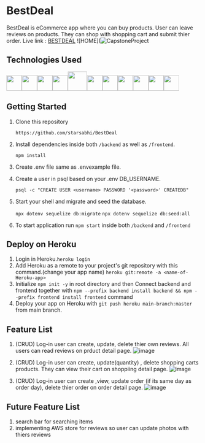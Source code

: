 # BestDeal

BestDeal is eCommerce app where you can buy products. User can leave reviews on products. They can shop with shopping cart and submit thier order.
Live link : [BESTDEAL](https://bestdeal-zone.herokuapp.com/)
![HOME](![CapstoneProject](https://user-images.githubusercontent.com/95883222/179445330-62946e4d-e6f4-49af-990e-eb0bc575684a.gif)






## Technologies Used
<img src="https://camo.githubusercontent.com/27d0b117da00485c56d69aef0fa310a3f8a07abecc8aa15fa38c8b78526c60ac/68747470733a2f2f63646e2e6a7364656c6976722e6e65742f67682f64657669636f6e732f64657669636f6e2f69636f6e732f72656163742f72656163742d6f726967696e616c2e737667" height=40/><img src="https://raw.githubusercontent.com/reduxjs/redux/master/logo/logo.png" height=40/><img  src="https://cdn.jsdelivr.net/gh/devicons/devicon/icons/javascript/javascript-original.svg"  height=40/><img src="https://cdn.jsdelivr.net/gh/devicons/devicon/icons/nodejs/nodejs-plain-wordmark.svg" height=40/><img src="https://cdn.jsdelivr.net/gh/devicons/devicon/icons/express/express-original-wordmark.svg" height=50/><img  src="https://cdn.jsdelivr.net/gh/devicons/devicon/icons/postgresql/postgresql-original.svg"  height=40/><img  src="https://cdn.jsdelivr.net/gh/devicons/devicon/icons/sequelize/sequelize-original.svg"  height=40/><img  src="https://cdn.jsdelivr.net/gh/devicons/devicon/icons/css3/css3-original.svg"  height=40/><img  src="https://cdn.jsdelivr.net/gh/devicons/devicon/icons/html5/html5-original.svg"  height=40/><img  src="https://cdn.jsdelivr.net/gh/devicons/devicon/icons/git/git-original.svg"  height=40/><img  src="https://cdn.jsdelivr.net/gh/devicons/devicon/icons/vscode/vscode-original.svg"  height=40/>

## Getting Started
1. Clone this repository

   `https://github.com/starsabhi/BestDeal`

2. Install dependencies inside both `/backend` as well as `/frontend`.

   `npm install`

3. Create .env file same as .envexample file.
4. Create a user in psql based on your .env DB_USERNAME.
  
    `psql -c "CREATE USER <username> PASSWORD '<password>' CREATEDB"`

5. Start your shell and migrate and seed the database.   

    `npx dotenv sequelize db:migrate`
    `npx dotenv sequelize db:seed:all`
6. To start application run `npm start` inside both `/backend` and `/frontend`   


## Deploy on Heroku
1. Login in Heroku.`heroku login` 
2. Add Heroku as a remote to your project's git repository with this command.(change your app name)
   `heroku git:remote -a <name-of-Heroku-app>`
3. Initialize `npm init -y` in root directory and then Connect backend and frontend together with `npm --prefix backend install backend && npm --prefix frontend install frontend` command   
4. Deploy your app on Heroku with `git push heroku main-branch:master` from main branch.

## Feature List
1. (CRUD) Log-in user can create, update, delete thier own reviews. All users can read reviews on prduct detail page.
![image](https://user-images.githubusercontent.com/95883222/174622326-74e8556c-e348-4685-a640-df4f63a295d1.png)

2. (CRUD) Log-in user can create, update(quantity) , delete shopping carts products. They can view their cart on shoppiing detail page. 
 ![image](https://user-images.githubusercontent.com/95883222/174622201-9315df88-7df6-4010-b41d-2c19a88cfd9b.png)

3. (CRUD) Log-in user can create ,view, update order (if its same day as order day), delete thier order on order detail page.
 ![image](https://user-images.githubusercontent.com/95883222/174622455-05d9a707-9834-4a8d-9523-84cf91ae96f2.png)



## Future Feature List
1. search bar for searching items
2. implementing AWS store for reviews so user can update photos with thiers reviews
